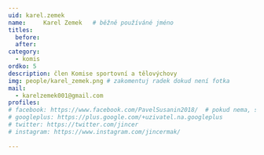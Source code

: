 ```yaml
---
uid: karel.zemek
name:     Karel Zemek 	# běžně používáné jméno
titles:
  before: 
  after:
category:
  - komis
ordko: 5
description: člen Komise sportovní a tělovýchovy
img: people/karel_zemek.png # zakomentuj radek dokud není fotka
mail:
  - karelzemek001@gmail.com
profiles:
# facebook: https://www.facebook.com/PavelSusanin2018/  # pokud nema, staci smazat tuto radku
# googleplus: https://plus.google.com/+uzivatel.na.googleplus
# twitter: https://twitter.com/jincer
# instagram: https://www.instagram.com/jincermak/ 
   
---
```

